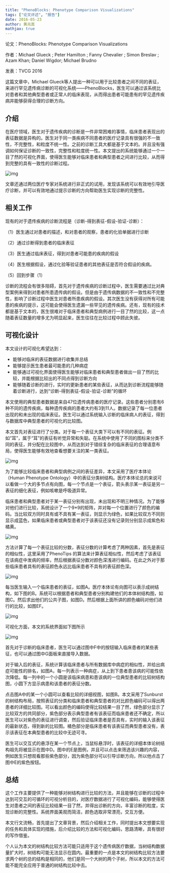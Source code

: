 ```yaml
---
title: "PhenoBlocks: Phenotype Comparison Visualizations"
tags: ["论文评述", "报告"]
date: 2016-05-23
author: 黄兆嵩
mathjax: true
---
```


论文：PhenoBlocks: Phenotype Comparison Visualizations

作者：Michael Glueck ; Peter Hamilton ; Fanny Chevalier ; Simon Breslav ; Azam Khan; Daniel Wigdor; Michael Brudno

发表：TVCG 2016

这篇文章中，Michael Glueck等人提出一种可以用于比较患者之间不同的表征，来进行罕见遗传病诊断的可视化系统——PhenoBlocks，医生可以通过该系统比对患者和其他典型患者或正常人的临床表现，从而得出患者可能患有的罕见遗传疾病并能够获得合理的诊断方向。

## 介绍

在医疗领域，医生对于遗传疾病的诊断是一件非常困难的事情，临床患者表现出的表征数据是异构的。医生对于同一类疾病不同患者的医疗记录具有很强的不一致性，不完整性，和粒度不统一性。之前的诊断工具大都是基于文本的。并且没有强调如何保证诊断的一致性，完整性和粒度统一性。本文提出的系统能够通过一个一目了然的可视化界面，使得医生能够对临床患者和典型患者之间进行比较，从而得到完整的具有一致性的诊断过程。

![img](http://www.cad.zju.edu.cn/home/vagblog/wp-content/uploads/2016/05/52.png)

文章还通过两位医疗专家对系统进行非正式的试用，发现该系统可以有效地引导医疗诊断，并可以有效地通过提示诊断的方向帮助医生实现诊断的完整性。

## 相关工作

现有的对于遗传疾病的诊断流程是（诊断-得到表征-假设-验证-诊断）：

（1）医生通过对患者的描述，和对患者的观察，患者的化验单据进行诊断

（2）通过诊断得到患者的临床表征

（3）医生通过临床表征，得到对患者可能患的疾病的假设

（4）医生根据假设，通过化验等验证患者的其他表征是否符合假设的疾病。

（5）回到步骤（1）

诊断的流程会有很多阻碍，首先对于遗传疾病的诊断过程中，医生需要通过比对典型案例来得到对患者所患遗传病的假设。但是由于遗传病数据的不一致性和不完整性，影响了诊断过程中医生对患者所患疾病的假设。其次医生没有获得对所有可能患的疾病的提示，这可能会使得医生遗漏一些罕见的遗传疾病。还有，现有的技术都是基于文本的，医生很难对于临床患者和典型病例进行一目了然的比较，这一点随着表征数量的增多尤为明显起来，医生往往在比较过程中顾此失彼。

## 可视化设计

本文设计的可视化希望达到：

- 能够对临床的表征数据进行收集并总结
- 能够提示医生患者最可能患的几种病症
- 能够通过可视化界面使得医生能够对临床患者和典型患者做出一目了然的比较，并能根据比较出的不同点得到诊断方向
- 能够随着诊断的进行，实时的更新患者的某些表征，从而达到诊断流程能够随着诊断进行，达到“诊断-得到表征-假设-验证-诊断”的循环

本文使用的典型患者数据是来自47位遗传病患者的医疗记录。这些患者分别患有6种不同的遗传疾病，每种遗传疾病的患者大约有3到11人。数据记录了每一位患者出现的和未出现的临床表征。医生可以通过系统输入诊断的临床病人的表征，得到与数据库中典型患者的可视化的比较图。

本文首先对表征进行了分类。对于每一个表征大类下可以有不同的表征。例如“耳”，属于“耳”的表征有听觉异常和失聪。在系统中使用了不同的图标来分类不同的表征，并分配在比较图中，从而达到对于错综复杂的临床表征的合理语意布局，使得医生能够有效地查看想要关注的某一类表征。

![img](http://www.cad.zju.edu.cn/home/vagblog/wp-content/uploads/2016/05/12.png)

为了能够比较临床患者和典型病例之间的表征差异，本文采用了医疗本体论（Human Phenotype Ontology）中的表征分类树结构。医疗本体论总的来说可以看做一个大的多节点有向图，每一个节点是一个表征，箭头表示某一表征是另一表征的细化表征，例如咳嗽是呼吸道异常。

临床患者和典型患者对于某一表征分别有出现，未出现和不明三种情况。为了能够对他们进行比较，系统设计了一个9*9的矩阵，并对每一个位置进行了颜色的编码。当比较双方同时具有或不具有某一表征，则显示为绿色，如果比较双方不同则显示成蓝色，如果临床患者或典型患者对于该表征还没有记录则分别显示成紫色和橘黄。

![img](http://www.cad.zju.edu.cn/home/vagblog/wp-content/uploads/2016/05/22.png)

方法计算了每一个表征比较的分数，表征分数的计算考虑了两种因素，首先是表征的相似性，这里采用了PhenoTips 的算法来计算表征相似性，然后考虑了该表征在该病症中发病的频率，然后根据表征分数对颜色深浅进行编码。在此之外对于那些临床患者具有的表征颜色永远比临床患者不具有的表征颜色深。

![img](http://www.cad.zju.edu.cn/home/vagblog/wp-content/uploads/2016/05/33.png)

每当医生输入一个临床患者的表征，如图A。医疗本体论有向图可以表示成树结构，如下图的B。系统可以根据患者和典型患者分别构建他们的本体树结构图，如图C。然后求出他们的公共子图，如图D。然后根据上面所讲的颜色编码对他们进行的比较，如图EF。

![img](http://www.cad.zju.edu.cn/home/vagblog/wp-content/uploads/2016/05/42.png)

可视化方面，本文的系统界面如下图所示

![img](http://www.cad.zju.edu.cn/home/vagblog/wp-content/uploads/2016/05/52.png)

首先对于诊断的临床患者，医生可以通过图中F中的按钮输入临床患者的某些表征，也可以通过图中G面板来直接导入数据。

对于输入后的表征，系统计算该临床患者与所有数据库中病症的相似性，并给出病症可能性的排名，如图A，每一列表示一种病症，从上到下患者患该病的可能性依次降低。每一列中的一个小圆是该临床病患和患该病的一位典型患者的比较树结构图，小圆下方显示病患和该患者的表征分数。

点击图A中的某一个小圆可以查看比较的详细视图，如图B。本文采用了Sunburst的树结构布局，按照表征的分类和临床患者和典型患者的对比颜色编码可以得出两患者的详细比较图。可以看出颜色的编码使得比较结果一目了然，绿色部分显示了比较双方的共同部分，紫色部分表示典型患者有该表征而临床患者还不确定，所以医生可以对紫色的表征进行调查，然后验证临床患者是否具有，实时的输入该表征的最新状态，得到新的比较图。橘色部分是临床患者有该表征而典型患者没有，表示该表征在本典型患者的比较中无迹可寻。

医生可以交互式的悬浮在某一个节点上，当鼠标悬浮时，该表征的详细本体论树结构祖先将被显示在图中D。图中的E是图例，并且可以点击来筛选该兴趣的内容，例如医生只想观看那些紫色部分，因为紫色部分可以引导诊断方向，所以他点击了图中E的紫色按钮。

## 总结

这个工作主要提供了一种能够对树结构进行比较的方法，并且能够在诊断的过程中达到可交互的可循环的可视分析目的，对医疗数据进行了可视化编码，能够使得医生对患者之间的表征比较结果一目了然，并得出诊断的方向，丰富诊断的粒度，实现诊断的完整性。系统界面美观而简洁，颜色选取非常漂亮，交互方便。

本文行文流畅，首先提出了文章背景，然后介绍相关工作，同时提出本文想要实现的任务和具体实现的措施，后介绍比较的方法和可视化编码，思路清晰，具有很好的写作借鉴。

个人认为本文的树结构比较方法可能只适用于这个遗传病医疗数据，当树结构数据量扩大时，树结构可能无法显示在圆内。最重要的一点是本文的树结构比较方法要求两个树的总的结构是相同的，他们是同一个大树的两个子树，所以本文的方法可能不能完全应用于普通的树结构比较中去。